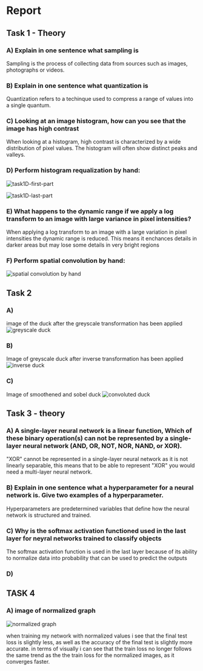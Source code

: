 # Report
## Task 1 - Theory
### A) Explain in one sentence what sampling is
Sampling is the process of collecting data from sources such as images, photographs or videos.
### B) Explain in one sentence what quantization is
Quantization refers to a techinque used to compress a range of values into a single quantum.
### C) Looking at an image histogram, how can you see that the image has high contrast
When looking at a histogram, high contrast is characterized by a wide distribution of pixel values. The histogram will often show distinct peaks and valleys.
### D) Perform histogram requalization by hand:
![task1D-first-part](images/task1D-first-part.png)


![task1D-last-part](images/task1D-last-part.png)
### E) What happens to the dynamic range if we apply a log transform to an image with large variance in pixel intensities?
When applying a log transform to an image with a large variation in pixel intensities the dynamic range is reduced. This means it enchances details in darker areas but may lose some details in very bright regions
### F) Perform spatial convolution by hand:
![spatial convolution by hand](images/task1F.png)
## Task 2
### A) 
image of the duck after the greyscale transformation has been applied
![greyscale duck](images/duck.png)
### B) 
Image of greyscale duck after inverse transformation has been applied
![inverse duck](images/inverse-duck.png)
### C)
Image of smoothened and sobel duck
![convoluted duck](images/convoluted-duck.png)
## Task 3 - theory
### A) A single-layer neural network is a linear function, Which of these binary operation(s) can **not** be represented by a single-layer neural network (AND, OR, NOT, NOR, NAND, or XOR).
"XOR" cannot be represented in a single-layer neural network as it is not linearly separable, this means that to be able to represent "XOR" you would need a multi-layer neural network.
### B) Explain in one sentence what a hyperparameter for a neural network is. Give two examples of a hyperparameter.
Hyperparameters are predetermined variables that define how the neural network is structured and trained.
### C) Why is the softmax activation functioned used in the last layer for neyral networks trained to classify objects
The softmax activation function is used in the last layer because of its ability to normalize data into probability that can be used to predict the outputs
### D)
## TASK 4
### A) image of normalized graph
![normalized graph](images/normalized-graph.png)

when training my network with normalized values i see that the final test loss is slightly less, as well as the accuracy of the final test is slightly more accurate. in terms of visually i can see that the train loss no longer follows the same trend as the the train loss for the normalized images, as it converges faster.

